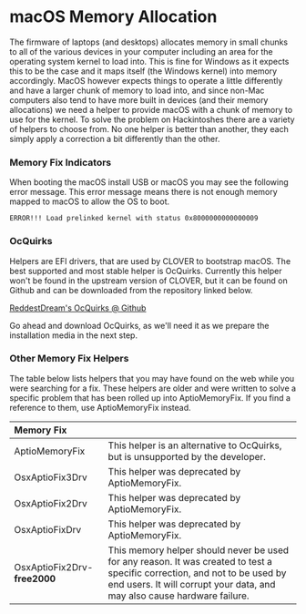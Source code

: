 # macOS Memory Allocation

The firmware of laptops \(and desktops\) allocates memory in small chunks to all of the various devices in your computer including an area for the operating system kernel to load into. This is fine for Windows as it expects this to be the case and it maps itself \(the Windows kernel\) into memory accordingly.  MacOS however expects things to operate a little differently and have a larger chunk of memory to load into, and since non-Mac computers also tend to have more built in devices \(and their memory allocations\) we need a helper to provide macOS with a chunk of memory to use for the kernel.  To solve the problem on Hackintoshes there are a variety of helpers to choose from.  No one helper is better than another, they each simply apply a correction a bit differently than the other.

### Memory Fix Indicators

When booting the macOS install USB or macOS you may see the following error message.  This error message means there is not enough memory mapped to macOS to allow the OS to boot.

```text
ERROR!!! Load prelinked kernel with status 0x8000000000000009
```

### OcQuirks

Helpers are EFI drivers, that are used by CLOVER to bootstrap macOS.  The best supported and most stable helper is OcQuirks.  Currently this helper won't be found in the upstream version of CLOVER, but it can be found on Github and can be downloaded from the repository linked below.

[ReddestDream's OcQuirks @ Github](https://github.com/ReddestDream/OcQuirks)

Go ahead and download OcQuirks, as we'll need it as we prepare the installation media in the next step.

### Other Memory Fix Helpers

The table below lists helpers that you may have found on the web while you were searching for a fix.  These helpers are older and were written to solve a specific problem that has been rolled up into AptioMemoryFix.  If you find a reference to them, use AptioMemoryFix instead.

| Memory Fix |  |
| :--- | :--- |
| AptioMemoryFix | This helper is an alternative to OcQuirks, but is unsupported by the developer. |
| OsxAptioFix3Drv | This helper was deprecated by AptioMemoryFix. |
| OsxAptioFix2Drv | This helper was deprecated by AptioMemoryFix. |
| OsxAptioFixDrv | This helper was deprecated by AptioMemoryFix. |
| OsxAptioFix2Drv-**free2000** | This memory helper should never be used for any reason.  It was created to test a specific correction, and not to be used by end users.  It will corrupt your data, and may also cause hardware failure. |



